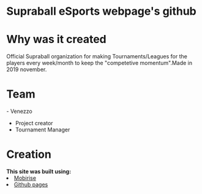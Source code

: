 # Supraball eSports webpage's github
<h1>Why was it created</h1>
Official Supraball organization for making Tournaments/Leagues for the players every week/month to keep the "competetive momentum".Made in 2019 november.
<h1>Team</h1> 
- Venezzo <ul>
<li>Project creator</li>
<li>Tournament Manager</li>
  </ul>
<h1>Creation</h1>
<b>This site was built using:</b> 
<li><a href="https://mobirise.com/">Mobirise</a></li>
<li><a href="https://pages.github.com/">Github pages</a></li>

